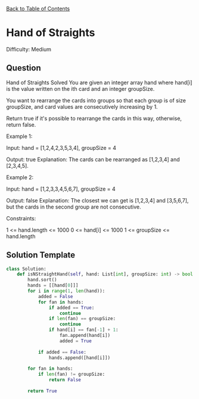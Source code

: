 [Back to Table of Contents](../../README.md)

# Hand of Straights
Difficulty: Medium

## Question
Hand of Straights
Solved 
You are given an integer array hand where hand[i] is the value written on the ith card and an integer groupSize.

You want to rearrange the cards into groups so that each group is of size groupSize, and card values are consecutively increasing by 1.

Return true if it's possible to rearrange the cards in this way, otherwise, return false.

Example 1:

Input: hand = [1,2,4,2,3,5,3,4], groupSize = 4

Output: true
Explanation: The cards can be rearranged as [1,2,3,4] and [2,3,4,5].

Example 2:

Input: hand = [1,2,3,3,4,5,6,7], groupSize = 4

Output: false
Explanation: The closest we can get is [1,2,3,4] and [3,5,6,7], but the cards in the second group are not consecutive.

Constraints:

1 <= hand.length <= 1000
0 <= hand[i] <= 1000
1 <= groupSize <= hand.length

## Solution Template
```python
class Solution:
    def isNStraightHand(self, hand: List[int], groupSize: int) -> bool:
        hand.sort()
        hands = [[hand[0]]]
        for i in range(1, len(hand)):
            added = False
            for fan in hands:
                if added == True:
                    continue
                if len(fan) == groupSize:
                    continue
                if hand[i] == fan[-1] + 1:
                    fan.append(hand[i])
                    added = True
            
            if added == False:
                hands.append([hand[i]])
        
        for fan in hands:
            if len(fan) != groupSize:
                return False
        
        return True
                


        
```
